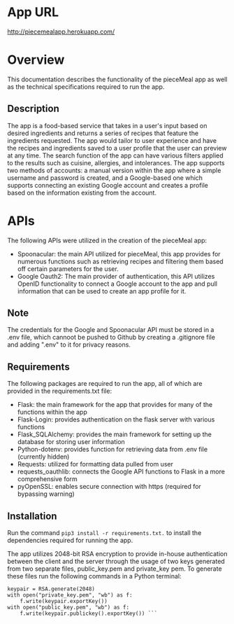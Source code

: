# App URL
http://piecemealapp.herokuapp.com/
# Overview
This documentation describes the functionality of the pieceMeal app as well as the technical specifications required to run the app.
## Description
The app is a food-based service that takes in a user's input based on desired ingredients and returns a series of recipes that feature the ingredients requested. The app would tailor to user experience and have the recipes and ingredients saved to a user profile that the user can preview at any time. The search function of the app can have various filters applied to the results such as cuisine, allergies, and intolerances. The app supports two methods of accounts: a manual version within the app where a simple username and password is created, and a Google-based one which supports connecting an existing Google account and creates a profile based on the information existing from the account.

# APIs
The following APIs were utilized in the creation of the pieceMeal app:
* Spoonacular: the main API utilized for pieceMeal, this app provides for numerous functions such as retrieving recipes and filtering them based off certain parameters for the user.
* Google Oauth2: The main provider of authentication, this API utilizes OpenID functionality to connect a Google account to the app and pull information that can be used to create an app profile for it.

## Note
The credentials for the Google and Spoonacular API must be stored in a .env file, which cannoot be pushed to Github by creating a .gitignore file and adding ".env" to it for privacy reasons.

## Requirements
The following packages are required to run the app, all of which are provided in the requirements.txt file:
* Flask: the main framework for the app that provides for many of the functions within the app
* Flask-Login: provides authentication on the flask server with various functions
* Flask_SQLAlchemy: provides the main framework for setting up the database for storing user information
* Python-dotenv: provides function for retrieving data from .env file (currently hidden)
* Requests: utilized for formatting data pulled from user
* requests_oauthlib: connects the Google API functions to Flask in a more comprehensive form
* pyOpenSSL: enables secure connection with https (required for bypassing warning)

## Installation
Run the command `pip3 install -r requirements.txt.` to install the dependencies required for running the app.

The app utilizes 2048-bit RSA encryption to provide in-house authentication between the client and the server through the usage of two keys generated from two separate files, public_key.pem and private_key pem. To generate these files run the following commands in a Python terminal:
```from Crypto.PublicKey import RSA
keypair = RSA.generate(2048)
with open("private_key.pem", "wb") as f:
    f.write(keypair.exportKey())
with open("public_key.pem", "wb") as f:
    f.write(keypair.publickey().exportKey()) ```